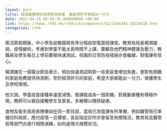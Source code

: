 ```yaml
---
layout: post
title: 楊潤雄稱明白快測劑添負擔　冀經濟許可家庭出一分力
date: 2022-04-16 09:56:15.000000000 +08:00
link: https://news.rthk.hk/rthk/ch/component/k2/1644244-20220416.htm
categories: rthk
---
```


復活節假期後，中小學及幼稚園將有序分階段恢復面授課堂。教育局局長楊潤雄說，疫情緩和，考慮到學童不能太長時間不上課，要顧及他們精神健康及壓力，教職員及學生每日上學前要做快速測試，校園的日常防疫措施亦會繼續，對復課有信心。

楊潤雄在一個電台節目表示，明白快速測試劑對一些家庭會增加負擔，會對有困難的家庭免費提供快測劑，至於經濟許可的家庭，希望大家都能出一分力，保護學生及學校環境。

他又說，學童疫苗接種率速度減慢，復課能成為一個契機，對推動接種有積極作用，教師可以親自接觸學生及家長，多解釋以釋除疑慮。

食物及衞生局局長陳肇始在同一節目說，當局已為復課有所準備，例如醫管局已準備兒科病房，應付疫情一旦爆發，各區指定診所亦會留意有關情況，教育局及醫管局等部門亦進行相關演練，如何處理大規模狀況。
